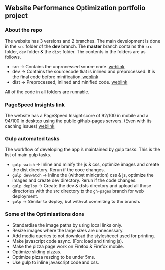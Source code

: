 ## Website Performance Optimization portfolio project

### About the repo

The website has 3 versions and 2 branches. The main development is done in the `src` folder of the **dev** branch. The **master** branch contains the `src` folder, `dev` folder & the `dist` folder.
The contents in the folders are as follows.

- src  ->   Contains the unprocessed source code. [weblink](https://ranuka-perera.github.io/FE-nanodegree-project-4/src/index.html)
- dev  ->   Contains the sourcecode that is inlined and preprocessed. It is the final code before minification. [weblink](https://ranuka-perera.github.io/FE-nanodegree-project-4/dev/index.html)
- dist ->   Preprocessed, inlined and minified code. [weblink](https://ranuka-perera.github.io/FE-nanodegree-project-4/dist/index.html)

All of the code in all folders are runnable.

### PageSpeed Insights link

The website has a PageSpeed Insight score of 92/100 in mobile and a 94/100 in desktop using the public github-pages servers. (Even with its caching issues)
[weblink](https://developers.google.com/speed/pagespeed/insights/?url=https%3A%2F%2Franuka-perera.github.io%2FFE-nanodegree-project-4%2Fdist%2Findex.html)

### Gulp automated tasks

The workflow of developing the app is maintained by gulp tasks. This is the list of main gulp tasks.

- `gulp watch`    ->  Inline and minify the js & css, optimize images and create the dist directory. Rerun if the code changes.
- `gulp devwatch` ->  Inline the (without minication) css & js, optimize the images and create dev directory. Rerun if the code changes.
- `gulp deploy`   ->  Create the dev & dists directory and upload all those directories with the src directory to the `gh-pages` branch for web deployment.
- `gulp`          ->  Similar to deploy, but without commiting to the branch.

### Some of the Optimisations done

- Standardise the image paths by using local links only.
- Resize images where the large sizes are unnecessary.
- Add media queries to not download the stylesheeet used for printing.
- Make javascript code async. (Font load and timing js).
- Make the pizza page work on Firefox & Firefox mobile.
- Optimize sliding pizzas.
- Optimize pizza reszing to be under 5ms.
- Use gulp to inline javascript code and css.
